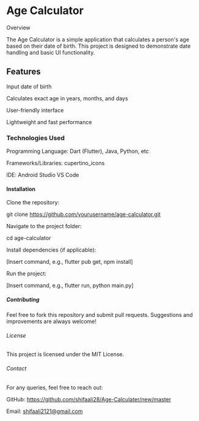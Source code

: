 # Age Calculator

 Overview

The Age Calculator is a simple application that calculates a person's age based on their date of birth. This project is designed to demonstrate date handling and basic UI functionality.

## Features

Input date of birth

Calculates exact age in years, months, and days

User-friendly interface

Lightweight and fast performance

### Technologies Used

Programming Language: Dart (Flutter), Java, Python, etc

Frameworks/Libraries: cupertino_icons

IDE:  Android Studio VS Code

####  Installation

Clone the repository:

git clone https://github.com/yourusername/age-calculator.git

Navigate to the project folder:

cd age-calculator

Install dependencies (if applicable):

[Insert command, e.g., flutter pub get, npm install]

Run the project:

[Insert command, e.g., flutter run, python main.py]

##### Contributing

Feel free to fork this repository and submit pull requests. Suggestions and improvements are always welcome!

###### License

This project is licensed under the MIT License.

###### Contact

For any queries, feel free to reach out:

GitHub: https://github.com/shifaali28/Age-Calculater/new/master

Email: shifaali2121@gmail.com
